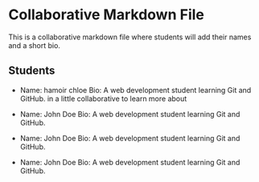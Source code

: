 # Collaborative Markdown File

This is a collaborative markdown file where students will add their names and a short bio.

## Students

- Name: hamoir chloe
  Bio: A web development student learning Git and GitHub. in a little collaborative to learn more about

- Name: John Doe
  Bio: A web development student learning Git and GitHub.

- Name: John Doe
  Bio: A web development student learning Git and GitHub.

- Name: John Doe
  Bio: A web development student learning Git and GitHub.

